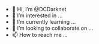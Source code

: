 - 👋 Hi, I’m @DCDarknet
- 👀 I’m interested in ...
- 🌱 I’m currently learning ...
- 💞️ I’m looking to collaborate on ...
- 📫 How to reach me ...

<!---
DCDarknet/DCDarknet is a ✨ special ✨ repository because its `README.md` (this file) appears on your GitHub profile.
You can click the Preview link to take a look at your changes.
--->
